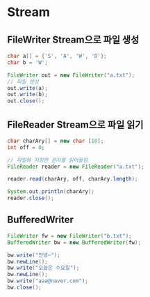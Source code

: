 # Stream

## FileWriter Stream으로 파일 생성

```java
char a[] = {'S', 'A', 'W', 'D'};
char b = 'W';

FileWriter out = new FileWriter("a.txt");
// 파일 생성
out.write(a);
out.write(b);
out.close();
```

## FileReader Stream으로 파일 읽기

```java
char charAry[] = new char [10];
int off = 0;

// 파일에 저장한 문자를 읽어들임
FileReader reader = new FileReader("a.txt");

reader.read(charAry, off, charAry.length);

System.out.println(charAry);
reader.close();
```

## BufferedWriter

```java
FileWriter fw = new FileWriter("b.txt");
BufferedWriter bw = new BufferedWriter(fw);

bw.write("안녕~");
bw.newLine();
bw.write("오늘은 수요일");
bw.newLine();
bw.write("aaa@naver.com");
bw.close();		
```

